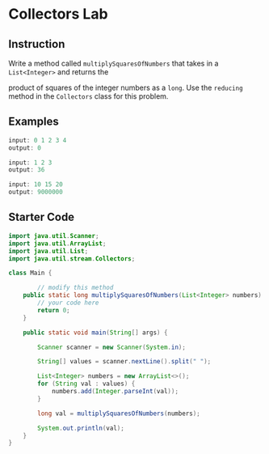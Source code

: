 # Collectors Lab

## Instruction

Write a method called `multiplySquaresOfNumbers` that takes in a `List<Integer>`
and returns the

product of squares of the integer numbers as a `long`. Use the `reducing` method
in the `Collectors` class for this problem.

## Examples

```java
input: 0 1 2 3 4
output: 0

input: 1 2 3
output: 36

input: 10 15 20
output: 9000000
```

## Starter Code

```java
import java.util.Scanner;
import java.util.ArrayList;
import java.util.List;
import java.util.stream.Collectors;

class Main {

		// modify this method
    public static long multiplySquaresOfNumbers(List<Integer> numbers) {
        // your code here
        return 0;
    }

    public static void main(String[] args) {

        Scanner scanner = new Scanner(System.in);

        String[] values = scanner.nextLine().split(" ");

        List<Integer> numbers = new ArrayList<>();
        for (String val : values) {
            numbers.add(Integer.parseInt(val));
        }

        long val = multiplySquaresOfNumbers(numbers);

        System.out.println(val);
    }
}
```
